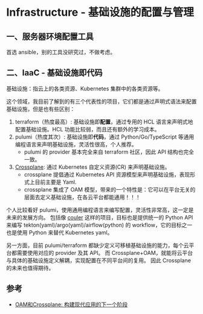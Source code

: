 # Infrastructure - 基础设施的配置与管理


## 一、服务器环境配置工具

首选 ansible，别的工具没研究过，不做考虑。

## 二、IaaC - 基础设施即代码

基础设施：指云上的各类资源、Kubernetes 集群中的各类资源等。

这个领域，我目前了解到的有三个代表性的项目，它们都是通过声明式语法来配置基础设施，但是也有些区别：

1. terraform（热度最高）: 基础设施即**配置**，通过专用的 HCL 语言来声明式地配置基础设施。HCL 功能比较弱，而且还有额外的学习成本。
1. pulumi（热度其次）: 基础设施即**代码**，通过 Python/Go/TypeScript 等通用编程语言来声明基础设施，灵活性很高，个人推荐。
    - pulumi 的 provider 基本完全来自 terraform 社区，因此 API 结构也完全一致。
2. [Crossplane](https://github.com/crossplane/crossplane): 通过 Kubernetes 自定义资源(CR) 来声明基础设施。
    - crossplane 提倡通过 Kubernetes API 资源模型来声明基础设施，表现形式上目前主要是 Yaml.
    - crossplane 集成了 OAM 模型，带来的一个特性是：它可以在平台无关的层面去定义基础设施，在各云平台都能通用！！！

个人比较看好 pulumi，使用通用编程语言来编写配置，灵活性非常高，这一定是未来的发展方向。
包括像 [couler](https://github.com/couler-proj/couler) 这样的项目，目标也是提供统一的 Python API 来编写 tekton(yaml)/argo(yaml)/airflow(python) 的 workflow，它的目标之一也是使用 Python 来替代 Kubernetes yaml。

另一方面，目前 pulumi/terraform 都缺少定义可移植基础设施的能力，每个云平台都需要使用对应的 provider 及其 API。
而 Crossplane+OAM，就能将云平台与具体的基础设施定义解耦，实现配置在不同平台间的复用。
因此 Crossplane 的未来也值得期待。


## 参考

- [OAM和Crossplane: 构建现代应用的下一个阶段](https://zhuanlan.zhihu.com/p/145443259)
